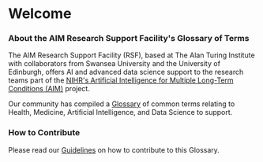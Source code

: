 # Welcome

### About the AIM Research Support Facility's Glossary of Terms

The AIM Research Support Facility (RSF), based at The Alan Turing Institute with collaborators from Swansea University and the University of Edinburgh, offers AI and advanced data science support to the research teams part of the [NIHR&#39;s Artificial Intelligence for Multiple Long-Term Conditions (AIM)](https://www.nihr.ac.uk/blog/artificial-intelligence-to-understand-clusters-of-multiple-long-term-conditions-an-nihr-priority/25171) project.

Our community has compiled a [Glossary](./glossary.md) of common terms relating to Health, Medicine, Artificial Intelligence, and Data Science to support.

### How to Contribute

Please read our [Guidelines](./contributing.md) on how to contribute to this Glossary.
